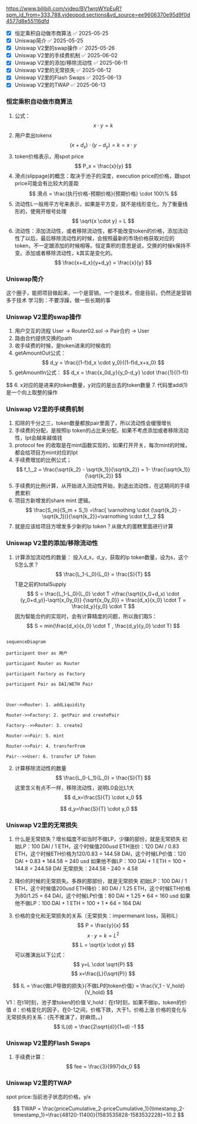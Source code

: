 https://www.bilibili.com/video/BV1wroWYpEuR?spm_id_from=333.788.videopod.sections&vd_source=ee9606370e95d9f0d4577d8e55116dfd

- [x] 恒定乘积自动做市商算法 ✅ 2025-05-25
- [x] Uniswap简介 ✅ 2025-05-25
- [x] Uniswap V2里的swap操作 ✅ 2025-05-26
- [x] Uniswap V2里的手续费机制 ✅ 2025-06-02
- [x] Uniswap V2里的添加/移除流动性 ✅ 2025-06-11
- [x] Uniswap V2里的无常损失 ✅ 2025-06-12
- [x] Uniswap V2里的Flash Swaps ✅ 2025-06-13
- [x] Uniswap V2里的TWAP ✅ 2025-06-13

### 恒定乘积自动做市商算法
1. 公式：
$$
x \cdot y = k
$$
2. 用户卖出tokenx
$$
(x + d_x) \cdot (y-d_y) = k = x \cdot y
$$
3.  token价格表示，用spot price
$$
P_x = \frac{x}{y}
$$
4. 滑点(slippage)的概念：取决于池子的深度，execution price的价格，跟spot price可能会有比较大的差距
$$
滑点 = \frac{执行价格-预期价格}{预期价格} \cdot 100\%
$$
5. 流动性L一般用平方号来表示，如果是平方变，就不是线形变化，为了衡量线形的，使用开根号处理
$$
\sqrt{x \cdot y} = L
$$
6. 流动性：添加流动性，或者移除流动性，都不能改变token的价格，添加流动性了以后，最后移除流动性的时候，会按照最新的市场价格获取对应的token，不一定跟添加的时候相等。恒定乘积的意思是说，交换的时候k保持不变。添加或者移除流动性，k其实是变化的。
$$
\frac{x+d_x}{y+d_y} = \frac{x}{y}
$$

### Uniswap简介
这个圈子，能把项目做起来，一个是营销，一个是技术，但是目前，仍然还是营销多于技术
学习到：不要浮躁，做一些长期的事

### Uniswap V2里的swap操作
1. 用户交互的流程
User -> Router02.sol -> Pair合约 -> User
2. 路由合约提供交换的path
3. 收手续费的时候，是token进来的时候收的
4. getAmountOut公式：
$$
d_y = \frac{(1-f)d_x \cdot y_0}{(1-f)d_x+x_0}
$$
5. getAmountIn公式：
$$
d_x = \frac{x_0d_y}{y_0-d_y} \cdot \frac{1}{(1-f)}

$$
6. x对应的是进来的token数量，y对应的是出去的token数量
7. 代码里add(1)是一个向上取整的操作
### Uniswap V2里的手续费机制
1. 扣除的千分之三，token数量都放pair里面了，所以流动性会缓慢增长 
2. 手续费的分配，是按照lp token的占比来分配，如果不考虑添加或者移除流动性，lpt会越来越值钱
3. protocol fee 的收取是在mint函数实现的，如果打开开关，每次mint的时候，都会给项目方mint对应的lpt
4. 手续费增加的比例公式；
$$
f_1,_2 = \frac{\sqrt{k_2} - \sqrt{k_1}}{\sqrt{k_2}} = 1- \frac{\sqrt{k_1}}{\sqrt{k_2}}
$$
5. 手续费的比例计算，从开始进入流动性开始，到退出流动性，在这期间的手续费累积
6. 项目方新增发的share mint 逻辑。
$$
\frac{S_m}{S_m + S_1} =\frac{ \varnothing \cdot (\sqrt{k_2} - \sqrt{k_1})}{\sqrt{k_2}}=\varnothing \cdot f_1,_2
$$
7. 就是应该给项目方增发多少新的lp token？从做大的蛋糕里面进行计算

### Uniswap V2里的添加/移除流动性
1. 计算添加流动性的数量：
投入d_x，d_y，获取的lp token数量，设为s，这个S怎么求？
$$
\frac{L_1-L_0}{L_0} = \frac{S}{T}
$$
T是之前的totalSupply
$$
S = \frac{L_1-L_0}{L_0} \cdot T =\frac{\sqrt{(x_0+d_x) \cdot (y_0+d_y)}-\sqrt{x_0y_0}} {\sqrt{x_0y_0}} = \frac{d_x}{x_0} \cdot T = \frac{d_y}{y_0} \cdot T
$$
因为智能合约的实现时，会有计算精度的问题，所以我们取S：
$$
S = min(\frac{d_x}{x_0} \cdot T , \frac{d_y}{y_0} \cdot T)
$$
```mermaid

sequenceDiagram

participant User as 用户

participant Router as Router

participant Factory as Factory

participant Pair as DAI/WETH Pair

  

User->>Router: 1. addLiquidity

Router->>Factory: 2. getPair and createPair

Factory-->>Router: 3. create2

Router->>Pair: 5. mint

Router->>Pair: 4. transferFrom

Pair-->>User: 6. transfer LP Token

```

2. 计算移除流动性的数量
$$
\frac{L_0-L_1}{L_0} = \frac{S}{T}
$$
这里含义有点不一样，移除流动性，说明L0会比L1大
$$
d_x=\frac{S}{T} \cdot x_0 
$$

$$
d_y=\frac{S}{T} \cdot y_0 
$$
### Uniswap V2里的无常损失
1.  什么是无常损失？增长幅度不如当时不做LP，少赚的部份，就是无常损失
初始LP：100 DAI / 1 ETH，这个时候值200usd
ETH涨价：120 DAI / 0.83 ETH，这个时候ETH价格为120/0.83 = 144.58 DAI，这个时候LP价值：120 DAI + 0.83 * 144.58 = 240 usd
如果他不做LP：100 DAI + 1 ETH = 100 + 144.8 = 244.58 DAI
无常损失：244.58 - 240 = 4.58
2. 降价的时候的无常损失。多跌的那部份，就是无常损失
初始LP：100 DAI / 1 ETH，这个时候值200usd
ETH降价：80 DAI / 1.25 ETH，这个时候ETH价格为80/1.25 = 64 DAI，这个时候LP价值：80 DAI + 1.25 * 64 = 160 usd
如果他不做LP：100 DAI + 1 ETH = 100 + 1 * 64 = 164 DAI

3. 价格的变化和无常损失的关系（无常损失：impermenant loss，简称IL）
$$
P = \frac{y}{x}
$$
$$
x \cdot y = k = L^2
$$
$$
L = \sqrt{x \cdot y}
$$
可以推演出以下公式：
$$
y=L \cdot \sqrt{P}
$$
$$
x=\frac{L}{\sqrt{P}}
$$

$$
IL = \frac{做LP导致的损失}{不做LP的token价值} = \frac{V_1 - V_hold}{V_hold}
$$
V1：在t1时刻，池子里token的价值
V_hold：在t1时刻，如果不做lp，token的价值
d：价格变化的因子，在0-1之间，价格下跌，大于1，价格上涨
价格的变化与无常损失的关系：(先不推演了，好麻烦。。)
$$
IL(d) = \frac{2\sqrt{d}}{1+d} -1
$$

### Uniswap V2里的Flash Swaps
1. 手续费计算：
$$
fee = \frac{3}{997}dx_0
$$
### Uniswap V2里的TWAP
spot price:当前池子状态的价格，y/x

$$
TWAP = \frac{priceCumulative_2-priceCumulative_1}{timestamp_2-timestamp_1}=\frac{48120-11400}{1583535828-1583532228}=10.2
$$